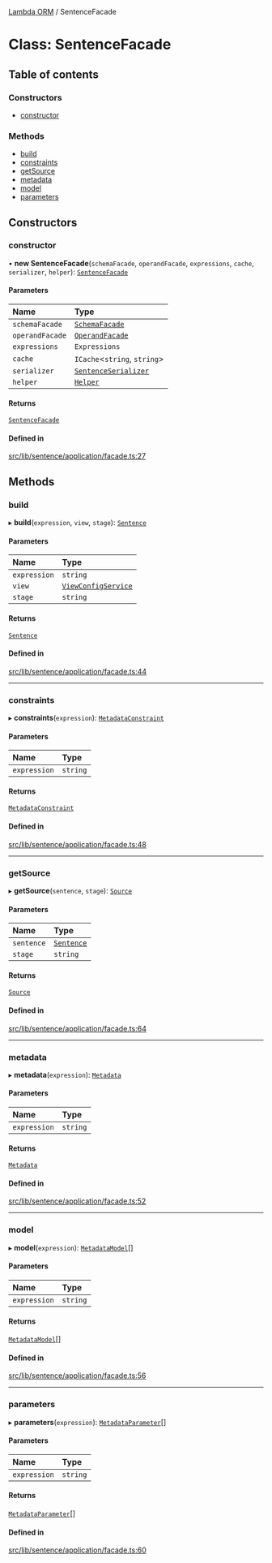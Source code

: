 [Lambda ORM](../README.md) / SentenceFacade

# Class: SentenceFacade

## Table of contents

### Constructors

- [constructor](SentenceFacade.md#constructor)

### Methods

- [build](SentenceFacade.md#build)
- [constraints](SentenceFacade.md#constraints)
- [getSource](SentenceFacade.md#getsource)
- [metadata](SentenceFacade.md#metadata)
- [model](SentenceFacade.md#model)
- [parameters](SentenceFacade.md#parameters)

## Constructors

### constructor

• **new SentenceFacade**(`schemaFacade`, `operandFacade`, `expressions`, `cache`, `serializer`, `helper`): [`SentenceFacade`](SentenceFacade.md)

#### Parameters

| Name | Type |
| :------ | :------ |
| `schemaFacade` | [`SchemaFacade`](SchemaFacade.md) |
| `operandFacade` | [`OperandFacade`](OperandFacade.md) |
| `expressions` | `Expressions` |
| `cache` | `ICache`\<`string`, `string`\> |
| `serializer` | [`SentenceSerializer`](../interfaces/SentenceSerializer.md) |
| `helper` | [`Helper`](Helper.md) |

#### Returns

[`SentenceFacade`](SentenceFacade.md)

#### Defined in

[src/lib/sentence/application/facade.ts:27](https://github.com/FlavioLionelRita/lambdaorm/blob/a55d8095/src/lib/sentence/application/facade.ts#L27)

## Methods

### build

▸ **build**(`expression`, `view`, `stage`): [`Sentence`](Sentence.md)

#### Parameters

| Name | Type |
| :------ | :------ |
| `expression` | `string` |
| `view` | [`ViewConfigService`](ViewConfigService.md) |
| `stage` | `string` |

#### Returns

[`Sentence`](Sentence.md)

#### Defined in

[src/lib/sentence/application/facade.ts:44](https://github.com/FlavioLionelRita/lambdaorm/blob/a55d8095/src/lib/sentence/application/facade.ts#L44)

___

### constraints

▸ **constraints**(`expression`): [`MetadataConstraint`](../interfaces/MetadataConstraint.md)

#### Parameters

| Name | Type |
| :------ | :------ |
| `expression` | `string` |

#### Returns

[`MetadataConstraint`](../interfaces/MetadataConstraint.md)

#### Defined in

[src/lib/sentence/application/facade.ts:48](https://github.com/FlavioLionelRita/lambdaorm/blob/a55d8095/src/lib/sentence/application/facade.ts#L48)

___

### getSource

▸ **getSource**(`sentence`, `stage`): [`Source`](../interfaces/Source.md)

#### Parameters

| Name | Type |
| :------ | :------ |
| `sentence` | [`Sentence`](Sentence.md) |
| `stage` | `string` |

#### Returns

[`Source`](../interfaces/Source.md)

#### Defined in

[src/lib/sentence/application/facade.ts:64](https://github.com/FlavioLionelRita/lambdaorm/blob/a55d8095/src/lib/sentence/application/facade.ts#L64)

___

### metadata

▸ **metadata**(`expression`): [`Metadata`](../interfaces/Metadata.md)

#### Parameters

| Name | Type |
| :------ | :------ |
| `expression` | `string` |

#### Returns

[`Metadata`](../interfaces/Metadata.md)

#### Defined in

[src/lib/sentence/application/facade.ts:52](https://github.com/FlavioLionelRita/lambdaorm/blob/a55d8095/src/lib/sentence/application/facade.ts#L52)

___

### model

▸ **model**(`expression`): [`MetadataModel`](../interfaces/MetadataModel.md)[]

#### Parameters

| Name | Type |
| :------ | :------ |
| `expression` | `string` |

#### Returns

[`MetadataModel`](../interfaces/MetadataModel.md)[]

#### Defined in

[src/lib/sentence/application/facade.ts:56](https://github.com/FlavioLionelRita/lambdaorm/blob/a55d8095/src/lib/sentence/application/facade.ts#L56)

___

### parameters

▸ **parameters**(`expression`): [`MetadataParameter`](../interfaces/MetadataParameter.md)[]

#### Parameters

| Name | Type |
| :------ | :------ |
| `expression` | `string` |

#### Returns

[`MetadataParameter`](../interfaces/MetadataParameter.md)[]

#### Defined in

[src/lib/sentence/application/facade.ts:60](https://github.com/FlavioLionelRita/lambdaorm/blob/a55d8095/src/lib/sentence/application/facade.ts#L60)
